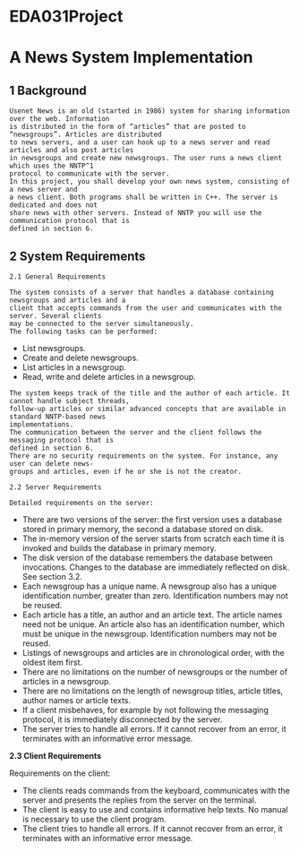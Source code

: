 # EDA031Project

# A News System Implementation

## 1 Background

```
Usenet News is an old (started in 1986) system for sharing information over the web. Information
is distributed in the form of “articles” that are posted to “newsgroups”. Articles are distributed
to news servers, and a user can hook up to a news server and read articles and also post articles
in newsgroups and create new newsgroups. The user runs a news client which uses the NNTP^1
protocol to communicate with the server.
In this project, you shall develop your own news system, consisting of a news server and
a news client. Both programs shall be written in C++. The server is dedicated and does not
share news with other servers. Instead of NNTP you will use the communication protocol that is
defined in section 6.
```

## 2 System Requirements

```
2.1 General Requirements
```
```
The system consists of a server that handles a database containing newsgroups and articles and a
client that accepts commands from the user and communicates with the server. Several clients
may be connected to the server simultaneously.
The following tasks can be performed:
```
- List newsgroups.
- Create and delete newsgroups.
- List articles in a newsgroup.
- Read, write and delete articles in a newsgroup.

```
The system keeps track of the title and the author of each article. It cannot handle subject threads,
follow-up articles or similar advanced concepts that are available in standard NNTP-based news
implementations.
The communication between the server and the client follows the messaging protocol that is
defined in section 6.
There are no security requirements on the system. For instance, any user can delete news-
groups and articles, even if he or she is not the creator.
```
```
2.2 Server Requirements
```
```
Detailed requirements on the server:
```
- There are two versions of the server: the first version uses a database stored in primary
    memory, the second a database stored on disk.
- The in-memory version of the server starts from scratch each time it is invoked and builds
    the database in primary memory.
- The disk version of the database remembers the database between invocations. Changes to
    the database are immediately reflected on disk. See section 3.2.
- Each newsgroup has a unique name. A newsgroup also has a unique identification number,
    greater than zero. Identification numbers may not be reused.
- Each article has a title, an author and an article text. The article names need not be unique.
    An article also has an identification number, which must be unique in the newsgroup.
       Identification numbers may not be reused.
- Listings of newsgroups and articles are in chronological order, with the oldest item first.
- There are no limitations on the number of newsgroups or the number of articles in a
    newsgroup.
- There are no limitations on the length of newsgroup titles, article titles, author names or
    article texts.
- If a client misbehaves, for example by not following the messaging protocol, it is immediately
    disconnected by the server.
- The server tries to handle all errors. If it cannot recover from an error, it terminates with an
    informative error message.

**2.3 Client Requirements**

Requirements on the client:

- The clients reads commands from the keyboard, communicates with the server and presents
    the replies from the server on the terminal.
- The client is easy to use and contains informative help texts. No manual is necessary to use
    the client program.
- The client tries to handle all errors. If it cannot recover from an error, it terminates with an
    informative error message.
